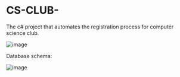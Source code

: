 # CS-CLUB-
The c# project that automates the registration process for computer science club. 

![image](https://user-images.githubusercontent.com/105481794/173206469-7ff25a7c-26d1-4ec1-869a-3af2dbea4a8b.png)

Database schema:

![image](https://user-images.githubusercontent.com/105481794/173206540-61fc5071-47df-4f88-8b04-a112f2a6fe9f.png)
